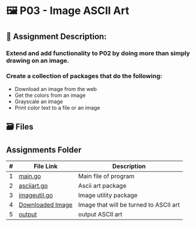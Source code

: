 # :framed_picture: P03 - Image ASCII Art
## :bookmark_tabs: Assignment Description:
### Extend and add functionality to P02 by doing more than simply drawing on an image. 
### Create a collection of packages that do the following:
- Download an image from the web
- Get the colors from an image
- Grayscale an image
- Print color text to a file or an image

## :card_file_box: Files
##  Assignments Folder

| # | File Link | Description |
| - | -------- | ----------- | 
| 1 | [main.go]() | Main file of program |
| 2 | [asciiart.go]() | Ascii art package |
| 3 | [imageutil.go]() | Image utility package |
| 4 | [Downloaded Image]() | Image that will be turned to ASCII art |
| 5 | [output]() | output ASCII art | 


